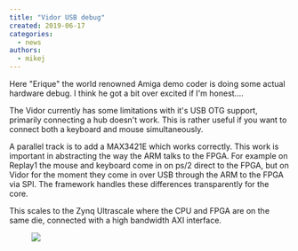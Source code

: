 ```yaml
---
title: "Vidor USB debug"
created: 2019-06-17
categories: 
  - news
authors: 
  - mikej
---
```


Here "Erique" the world renowned Amiga demo coder is doing some actual hardware debug. I think he got a bit over excited if I'm honest....

The Vidor currently has some limitations with it's USB OTG support, primarily connecting a hub doesn't work. This is rather useful if you want to connect both a keyboard and mouse simultaneously.

A parallel track is to add a MAX3421E which works correctly. This work is important in abstracting the way the ARM talks to the FPGA. For example on Replay1 the mouse and keyboard come in on ps/2 direct to the FPGA, but on Vidor for the moment they come in over USB through the ARM to the FPGA via SPI. The framework handles these differences transparently for the core.

This scales to the Zynq Ultrascale where the CPU and FPGA are on the same die, connected with a high bandwidth AXI interface.

<figure>

![](@assets/images/IMG_20190613_233724-1024x768.jpg)

</figure>